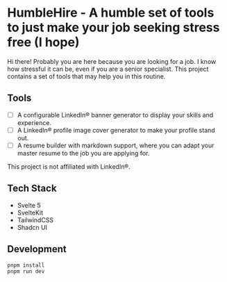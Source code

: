 # HumbleHire - A humble set of tools to just make your job seeking stress free (I hope)

Hi there! Probably you are here because you are looking for a job. I know how stressful it can be, even if you are a senior specialist. This project contains a set of tools that may help you in this routine.

## Tools

- [ ] A configurable LinkedIn® banner generator to display your skills and experience.
- [ ] A LinkedIn® profile image cover generator to make your profile stand out.
- [ ] A resume builder with markdown support, where you can adapt your master resume to the job you are applying for.

This project is not affiliated with LinkedIn®.

## Tech Stack

- Svelte 5
- SvelteKit
- TailwindCSS
- Shadcn UI


## Development

```bash
pnpm install
pnpm run dev
```